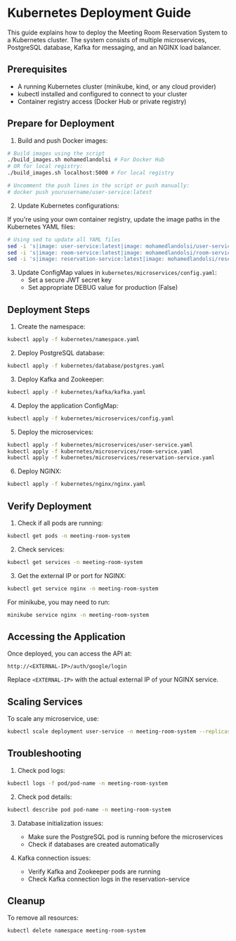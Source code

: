 # Kubernetes Deployment Guide

This guide explains how to deploy the Meeting Room Reservation System to a Kubernetes cluster. The system consists of multiple microservices, PostgreSQL database, Kafka for messaging, and an NGINX load balancer.

## Prerequisites

- A running Kubernetes cluster (minikube, kind, or any cloud provider)
- kubectl installed and configured to connect to your cluster
- Container registry access (Docker Hub or private registry)

## Prepare for Deployment

1. Build and push Docker images:

```bash
# Build images using the script
./build_images.sh mohamedlandolsi # For Docker Hub
# OR for local registry:
./build_images.sh localhost:5000 # For local registry

# Uncomment the push lines in the script or push manually:
# docker push yourusername/user-service:latest
```

2. Update Kubernetes configurations:

If you're using your own container registry, update the image paths in the Kubernetes YAML files:

```bash
# Using sed to update all YAML files
sed -i 's|image: user-service:latest|image: mohamedlandolsi/user-service:latest|g' kubernetes/microservices/user-service.yaml
sed -i 's|image: room-service:latest|image: mohamedlandolsi/room-service:latest|g' kubernetes/microservices/room-service.yaml
sed -i 's|image: reservation-service:latest|image: mohamedlandolsi/reservation-service:latest|g' kubernetes/microservices/reservation-service.yaml
```

3. Update ConfigMap values in `kubernetes/microservices/config.yaml`:
   - Set a secure JWT secret key
   - Set appropriate DEBUG value for production (False)

## Deployment Steps

1. Create the namespace:

```bash
kubectl apply -f kubernetes/namespace.yaml
```

2. Deploy PostgreSQL database:

```bash
kubectl apply -f kubernetes/database/postgres.yaml
```

3. Deploy Kafka and Zookeeper:

```bash
kubectl apply -f kubernetes/kafka/kafka.yaml
```

4. Deploy the application ConfigMap:

```bash
kubectl apply -f kubernetes/microservices/config.yaml
```

5. Deploy the microservices:

```bash
kubectl apply -f kubernetes/microservices/user-service.yaml
kubectl apply -f kubernetes/microservices/room-service.yaml
kubectl apply -f kubernetes/microservices/reservation-service.yaml
```

6. Deploy NGINX:

```bash
kubectl apply -f kubernetes/nginx/nginx.yaml
```

## Verify Deployment

1. Check if all pods are running:

```bash
kubectl get pods -n meeting-room-system
```

2. Check services:

```bash
kubectl get services -n meeting-room-system
```

3. Get the external IP or port for NGINX:

```bash
kubectl get service nginx -n meeting-room-system
```

For minikube, you may need to run:
```bash
minikube service nginx -n meeting-room-system
```

## Accessing the Application

Once deployed, you can access the API at:

```
http://<EXTERNAL-IP>/auth/google/login
```

Replace `<EXTERNAL-IP>` with the actual external IP of your NGINX service.

## Scaling Services

To scale any microservice, use:

```bash
kubectl scale deployment user-service -n meeting-room-system --replicas=3
```

## Troubleshooting

1. Check pod logs:

```bash
kubectl logs -f pod/pod-name -n meeting-room-system
```

2. Check pod details:

```bash
kubectl describe pod pod-name -n meeting-room-system
```

3. Database initialization issues:
   - Make sure the PostgreSQL pod is running before the microservices
   - Check if databases are created automatically

4. Kafka connection issues:
   - Verify Kafka and Zookeeper pods are running
   - Check Kafka connection logs in the reservation-service

## Cleanup

To remove all resources:

```bash
kubectl delete namespace meeting-room-system
```